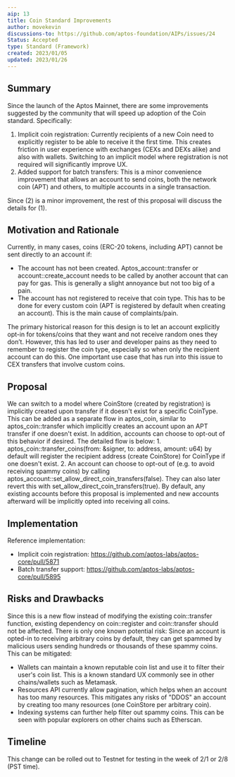 ```yaml
---
aip: 13
title: Coin Standard Improvements
author: movekevin
discussions-to: https://github.com/aptos-foundation/AIPs/issues/24
Status: Accepted
type: Standard (Framework)
created: 2023/01/05
updated: 2023/01/26
---
```


## Summary
Since the launch of the Aptos Mainnet, there are some improvements suggested by the community that will speed up adoption of the Coin standard. Specifically:
1. Implicit coin registration: Currently recipients of a new Coin need to explicitly register to be able to receive it the first time. This creates friction in user experience with exchanges (CEXs and DEXs alike) and also with wallets. Switching to an implicit model where registration is not required will significantly improve UX.
2. Added support for batch transfers: This is a minor convenience improvement that allows an account to send coins, both the network coin (APT) and others, to multiple accounts in a single transaction.

Since (2) is a minor improvement, the rest of this proposal will discuss the details for (1).

## Motivation and Rationale

Currently, in many cases, coins (ERC-20 tokens, including APT) cannot be sent directly to an account if:

- The account has not been created. Aptos_account::transfer or account::create_account needs to be called by another account that can pay for gas. This is generally a slight annoyance but not too big of a pain.
- The account has not registered to receive that coin type. This has to be done for every custom coin (APT is registered by default when creating an account). This is the main cause of complaints/pain.

The primary historical reason for this design is to let an account explicitly opt-in for tokens/coins that they want and not receive random ones they don’t. However, this has led to user and developer pains as they need to remember to register the coin type, especially so when only the recipient account can do this. One important use case that has run into this issue to CEX transfers that involve custom coins.

## Proposal

We can switch to a model where CoinStore (created by registration) is implicitly created upon transfer if it doesn't exist for a specific CoinType. This can be added as a separate flow in aptos_coin, similar to aptos_coin::transfer which implicitly creates an account upon an APT transfer if one doesn't exist. In addition, accounts can choose to opt-out of this behavior if desired. The detailed flow is below:
    1. aptos_coin::transfer_coins<CoinType>(from: &signer, to: address, amount: u64) by default will register the recipient address (create CoinStore) for CoinType if one doesn't exist.
    2. An account can choose to opt-out of (e.g. to avoid receiving spammy coins) by calling aptos_account::set_allow_direct_coin_transfers(false). They can also later revert this with set_allow_direct_coin_transfers(true). By default, any existing accounts before this proposal is implemented and new accounts afterward will be implicitly opted into receiving all coins.

## Implementation
Reference implementation:
- Implicit coin registration: https://github.com/aptos-labs/aptos-core/pull/5871
- Batch transfer support: https://github.com/aptos-labs/aptos-core/pull/5895

## Risks and Drawbacks
Since this is a new flow instead of modifying the existing coin::transfer function, existing dependency on coin::register and coin::transfer should not be affected. There is only one known potential risk: Since an account is opted-in to receiving arbitrary coins by default, they can get spammed by malicious users sending hundreds or thousands of these spammy coins. This can be mitigated:
- Wallets can maintain a known reputable coin list and use it to filter their user's coin list. This is a known standard UX commonly see in other chains/wallets such as Metamask.
- Resources API currently allow pagination, which helps when an account has too many resources. This mitigates any risks of "DDOS" an account by creating too many resources (one CoinStore per arbitrary coin).
- Indexing systems can further help filter out spammy coins. This can be seen with popular explorers on other chains such as Etherscan.

## Timeline
This change can be rolled out to Testnet for testing in the week of 2/1 or 2/8 (PST time).

